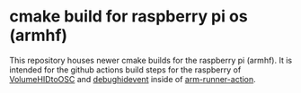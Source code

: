 # cmake build for raspberry pi os (armhf)

This repository houses newer cmake builds for the raspberry pi (armhf). It is intended for the github actions build steps for the raspberry of [VolumeHIDtoOSC](https://github.com/Apfelwurm/VolumeHIDtoOSC) and [debughidevent](https://github.com/Apfelwurm/debughidevent) inside of [arm-runner-action](https://github.com/pguyot/arm-runner-action).


